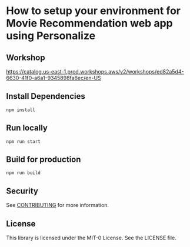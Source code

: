 # How to setup your environment for Movie Recommendation web app using Personalize

## Workshop
https://catalog.us-east-1.prod.workshops.aws/v2/workshops/ed82a5d4-6630-41f0-a6a1-9345898fa6ec/en-US

## Install Dependencies
```
npm install
```

## Run locally
```
npm run start
```

## Build for production
```
npm run build
```


## Security

See [CONTRIBUTING](CONTRIBUTING.md#security-issue-notifications) for more information.

## License

This library is licensed under the MIT-0 License. See the LICENSE file.

